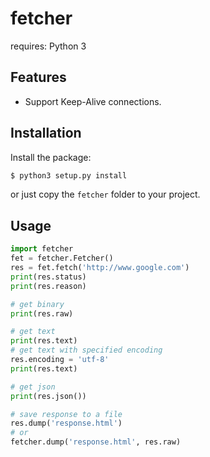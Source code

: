 fetcher
===
requires: Python 3

Features
---
* Support Keep-Alive connections.

Installation
---
Install the package:
``` sh
$ python3 setup.py install
```
or just copy the `fetcher` folder to your project.

Usage
---
``` python
import fetcher
fet = fetcher.Fetcher()
res = fet.fetch('http://www.google.com')
print(res.status)
print(res.reason)

# get binary
print(res.raw)

# get text
print(res.text)
# get text with specified encoding
res.encoding = 'utf-8'
print(res.text)

# get json
print(res.json())

# save response to a file
res.dump('response.html')
# or
fetcher.dump('response.html', res.raw)
```
